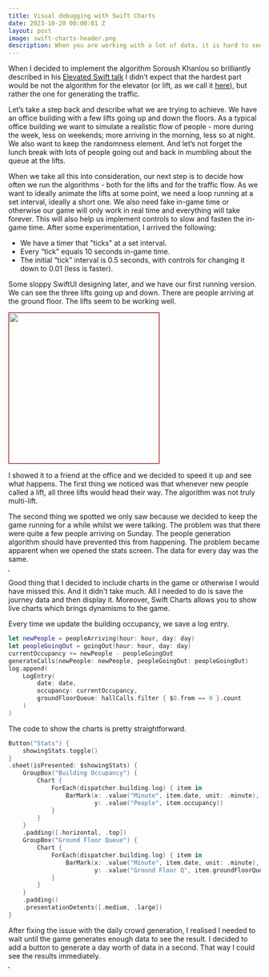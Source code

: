 ```yaml
---
title: Visual debugging with Swift Charts
date: 2023-10-20 00:00:01 Z
layout: post
image: swift-charts-header.png
description: When you are working with a lot of data, it is hard to see what is going on. Swift Charts can help you visualise your data and spot issues.
---
```


<span class="dropcap">W</span>hen I decided to implement the algorithm Soroush Khanlou so brilliantly described in his [Elevated Swift talk](https://www.youtube.com/watch?v=-v1huP4RBgI) I didn’t expect that the hardest part would be not the algorithm for the elevator (or lift, as we call it [here](https://en.wikipedia.org/wiki/United_Kingdom)), but rather the one for generating the traffic.

Let’s take a step back and describe what we are trying to achieve. We have an office building with a few lifts going up and down the floors. As a typical office building we want to simulate a realistic flow of people - more during the week, less on weekends; more arriving in the morning, less so at night. We also want to keep the randomness element. And let’s not forget the lunch break with lots of people going out and back in mumbling about the queue at the lifts.

When we take all this into consideration, our next step is to decide how often we run the algorithms - both for the lifts and for the traffic flow. As we want to ideally animate the lifts at some point, we need a loop running at a set interval, ideally a short one. We also need fake in-game time or otherwise our game will only work in real time and everything will take forever. This will also help us implement controls to slow and fasten the in-game time. After some experimentation, I arrived the following:
- We have a timer that "ticks" at a set interval.
- Every “tick” equals 10 seconds in-game time.
- The initial “tick” interval is 0.5 seconds, with controls for changing it down to 0.01 (less is faster).

Some sloppy SwiftUI designing later, and we have our first running version. We can see the three lifts going up and down. There are people arriving at the ground floor. The lifts seem to be working well.

<img src="{{ '/assets/img/lifts-moving.gif' | prepend: site.baseurl }}" style="width: 300px; border-width: 1px; border-color: #b20600; border-style: double;" alt="">

I showed it to a friend at the office and we decided to speed it up and see what happens. The first thing we noticed was that whenever new people called a lift, all three lifts would head their way. The algorithm was not truly multi-lift.

The second thing we spotted we only saw because we decided to keep the game running for a while whilst we were talking. The problem was that there were quite a few people arriving on Sunday. The people generation algorithm should have prevented this from happening. The problem became apparent when we opened the stats screen. The data for every day was the same.

<img src="{{ '/assets/img/swift-charts-header.png' | prepend: site.baseurl }}" style="border-width: 1px; border-color: #b20600; border-style: double;" alt="">

Good thing that I decided to include charts in the game or otherwise I would have missed this. And it didn't take much. All I needed to do is save the journey data and then display it. Moreover, Swift Charts allows you to show live charts which brings dynamisms to the game.

Every time we update the building occupancy, we save a log entry.

```swift
let newPeople = peopleArriving(hour: hour, day: day)
let peopleGoingOut = goingOut(hour: hour, day: day)
currentOccupancy += newPeople - peopleGoingOut
generateCalls(newPeople: newPeople, peopleGoingOut: peopleGoingOut)
log.append(
    LogEntry(
        date: date,
        occupancy: currentOccupancy,
        groundFloorQueue: hallCalls.filter { $0.from == 0 }.count
    )
)
```

The code to show the charts is pretty straightforward.
```swift
Button("Stats") {
    showingStats.toggle()
}
.sheet(isPresented: $showingStats) {
    GroupBox("Building Occupancy") {
        Chart {
            ForEach(dispatcher.building.log) { item in
                BarMark(x: .value("Minute", item.date, unit: .minute),
                        y: .value("People", item.occupancy))
            }
        }
    }
    .padding([.horizontal, .top])
    GroupBox("Ground Floor Queue") {
        Chart {
            ForEach(dispatcher.building.log) { item in
                BarMark(x: .value("Minute", item.date, unit: .minute),
                        y: .value("Ground Floor Q", item.groundFloorQueue))
            }
        }
    }
    .padding()
    .presentationDetents([.medium, .large])
}
```
After fixing the issue with the daily crowd generation, I realised I needed to wait until the game generates enough data to see the result. I decided to add a button to generate a day worth of data in a second. That way I could see the results immediately.

<img src="{{ '/assets/img/lift-stats-fixed.png' | prepend: site.baseurl }}" style="border-width: 1px; border-color: #b20600; border-style: double;" alt="">

